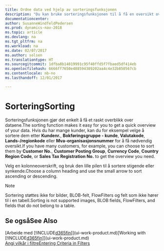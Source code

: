```yaml
---
title: Ordne data ved hjelp av sorteringsfunksjonen
description: "Du kan bruke sorteringsfunksjonen til å få en oversikt over dataene. Du kan for eksempel sortere kunder etter valutakode for å få et velge et utvalg av kunder."
documentationcenter: 
author: SusanneWindfeldPedersen
ms.prod: dynamics-nav-2018
ms.topic: article
ms.devlang: na
ms.tgt_pltfrm: na
ms.workload: na
ms.date: 02/07/2017
ms.author: solsen
ms.translationtype: HT
ms.sourcegitcommit: 1dfba8b14019991c95f40ffd5f7fbaed5df414eb
ms.openlocfilehash: 6666ff7650e488594389202aa4c4e32b850567cb
ms.contentlocale: nb-no
ms.lasthandoff: 12/01/2017

---
```

# <a name="sorting"></a><span data-ttu-id="75300-104">Sortering</span><span class="sxs-lookup"><span data-stu-id="75300-104">Sorting</span></span>
<span data-ttu-id="75300-105">Sorteringsfunksjonen gjør det enkelt å få et raskt overblikk over dataene.</span><span class="sxs-lookup"><span data-stu-id="75300-105">The sorting function makes it easy for you to get a quick overview of your data.</span></span> <span data-ttu-id="75300-106">Hvis du har mange kunder, kan du for eksempel velge å sortere dem etter **Kundenr.**, **Bokføringsgruppe - kunde**, **Valutakode**, **Lands-/regionkode** eller **Mva-organisasjonsnummer** for å få nødvendig oversikt.</span><span class="sxs-lookup"><span data-stu-id="75300-106">If you have many customers, for example, you can choose to sort them by **Customer No.**, **Customer Posting Group**, **Currency Code**, **Country Region Code**, or **Sales Tax Registration No.** to get the overview you need.</span></span>

<span data-ttu-id="75300-107">Velg en kolonneoverskrift, og bruk den lille pilen til å sortere stigende eller synkende.</span><span class="sxs-lookup"><span data-stu-id="75300-107">Choose a column heading and use the small arrow to sort ascending or descending.</span></span>  

> [!NOTE]  
>   <span data-ttu-id="75300-108">Sortering støttes ikke for bilder, BLOB-felt, FlowFilters og felt som ikke hører til i en tabell.</span><span class="sxs-lookup"><span data-stu-id="75300-108">Sorting is not supported images, BLOB fields, FlowFilters, and fields that do not belong to a table.</span></span>

## <a name="see-also"></a><span data-ttu-id="75300-109">Se også</span><span class="sxs-lookup"><span data-stu-id="75300-109">See Also</span></span>
<span data-ttu-id="75300-110">[Arbeide med [!INCLUDE[d365fin](includes/d365fin_md.md)]](ui-work-product.md)</span><span class="sxs-lookup"><span data-stu-id="75300-110">[Working with [!INCLUDE[d365fin](includes/d365fin_md.md)]](ui-work-product.md)</span></span>  
[<span data-ttu-id="75300-111">Angi vilkår i filtre</span><span class="sxs-lookup"><span data-stu-id="75300-111">Entering Criteria in Filters</span></span>](ui-enter-criteria-filters.md)

